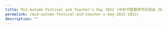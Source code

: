 ```yaml
---
title: Mid Autumn Festival and Teacher's Day 2022 (中秋节暨教师节庆祝会 2022)
permalink: /mid-autumn-festival-and-teacher-s-day-2022-2022/
description: ""
---
```

